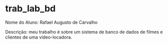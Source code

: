 # trab_lab_bd

Nome do Aluno:
Rafael Augusto de Carvalho

Descrição:
meu trabalho é sobre um sistema de banco de dados de filmes e clientes de uma vídeo-locadora.